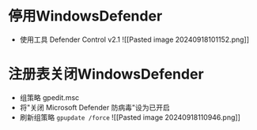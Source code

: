 # 停用WindowsDefender
- 使用工具 Defender Control v2.1
![[Pasted image 20240918101152.png]]

# 注册表关闭WindowsDefender
- 组策略 gpedit.msc
- 将"关闭 Microsoft Defender 防病毒"设为已开启
- 刷新组策略 `gpupdate /force`
![[Pasted image 20240918110946.png]]
